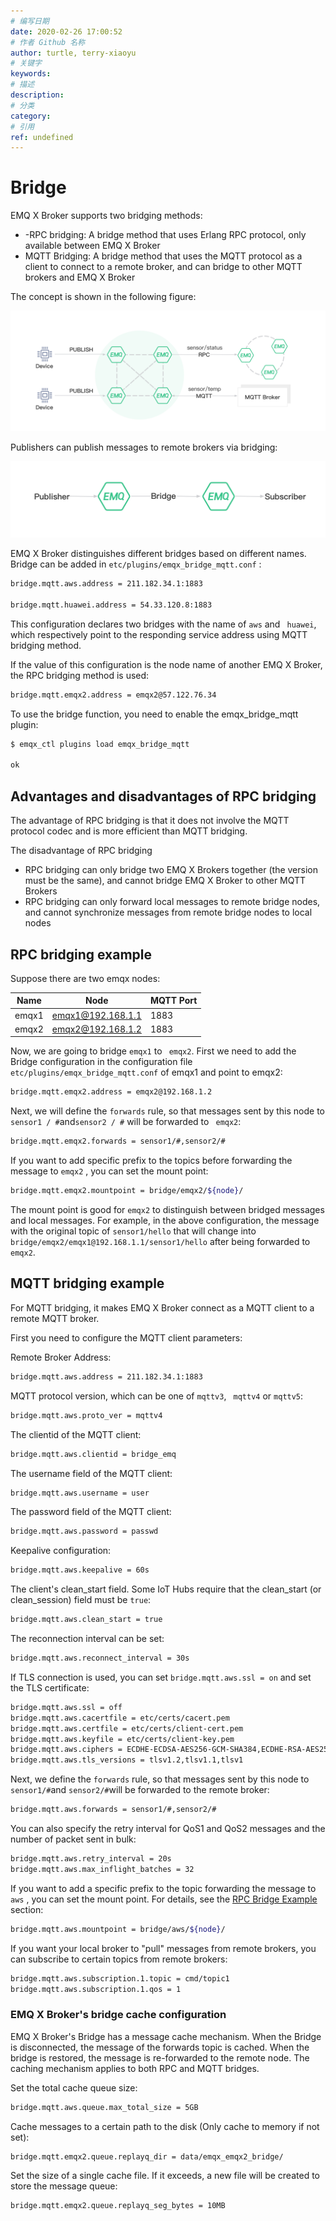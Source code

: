 ```yaml
---
# 编写日期
date: 2020-02-26 17:00:52
# 作者 Github 名称
author: turtle, terry-xiaoyu
# 关键字
keywords:
# 描述
description:
# 分类
category:
# 引用
ref: undefined
---
```


# Bridge
EMQ X Broker supports two bridging methods:

- -RPC bridging: A bridge method that uses Erlang RPC protocol, only available between EMQ X Broker
- MQTT Bridging: A bridge method that uses the MQTT protocol as a client to connect to a remote broker, and can bridge to other MQTT brokers and EMQ X Broker

The concept is shown in the following figure:

![image](../assets/bridge.png)

Publishers can publish messages to remote brokers via bridging:

![image](../assets/bridges_3.png)

EMQ X Broker distinguishes different bridges based on different names. Bridge can be added in `etc/plugins/emqx_bridge_mqtt.conf` :

```bash
bridge.mqtt.aws.address = 211.182.34.1:1883

bridge.mqtt.huawei.address = 54.33.120.8:1883
```

This configuration declares two bridges with the name of `aws` and ` huawei`, which respectively point to the responding service address using MQTT bridging method.

If the value of this configuration is the node name of another EMQ X Broker, the RPC bridging method is used:
```bash
bridge.mqtt.emqx2.address = emqx2@57.122.76.34
```
To use the bridge function, you need to enable the emqx_bridge_mqtt plugin:

```bash
$ emqx_ctl plugins load emqx_bridge_mqtt

ok
```

## Advantages and disadvantages of RPC bridging
The advantage of RPC bridging is that it does not involve the MQTT protocol codec and is more efficient than MQTT bridging.

The disadvantage of RPC bridging

- RPC bridging can only bridge two EMQ X Brokers together (the version must be the same), and cannot bridge EMQ X Broker to other MQTT Brokers
- RPC bridging can only forward local messages to remote bridge nodes, and cannot synchronize messages from remote bridge nodes to local nodes

## RPC bridging example 
Suppose there are two emqx nodes:

| Name |        Node        | MQTT Port |
| ----- | ------------------- | --------- |
| emqx1 | <emqx1@192.168.1.1> | 1883      |
| emqx2 | <emqx2@192.168.1.2> | 1883      |

Now, we are going to bridge `emqx1` to ` emqx2`. First we need to add the Bridge configuration in the  configuration file `etc/plugins/emqx_bridge_mqtt.conf`  of emqx1 and point to emqx2:

```bash
bridge.mqtt.emqx2.address = emqx2@192.168.1.2
```

Next, we will define the `forwards` rule, so that messages sent by this node to ` sensor1 / # `and` sensor2 / # ` will be forwarded to ` emqx2`:

```bash
bridge.mqtt.emqx2.forwards = sensor1/#,sensor2/#
```

If you want to add specific prefix to the topics before forwarding the message to `emqx2` , you can set the mount point:

```bash
bridge.mqtt.emqx2.mountpoint = bridge/emqx2/${node}/
```

The mount point is good for `emqx2` to distinguish between bridged messages and local messages. For example, in the above configuration, the message with the original topic of `sensor1/hello` that will change into  `bridge/emqx2/emqx1@192.168.1.1/sensor1/hello` after being forwarded to ` emqx2`. 

## MQTT bridging example  
For MQTT bridging, it makes EMQ X Broker connect as a MQTT client to a remote MQTT broker.

First you need to configure the MQTT client parameters:

Remote Broker Address:

```bash
bridge.mqtt.aws.address = 211.182.34.1:1883
```

MQTT protocol version, which can be one of  `mqttv3`, ` mqttv4`  or  `mqttv5`:

```bash
bridge.mqtt.aws.proto_ver = mqttv4
```

The clientid of the MQTT client:

```bash
bridge.mqtt.aws.clientid = bridge_emq
```

The username field of the MQTT client:

```bash
bridge.mqtt.aws.username = user
```

The password field of the MQTT client:

```bash
bridge.mqtt.aws.password = passwd
```

Keepalive configuration:

```bash
bridge.mqtt.aws.keepalive = 60s
```

The client's clean_start field. Some IoT Hubs require that the clean_start (or clean_session) field must be `true`:

```bash
bridge.mqtt.aws.clean_start = true
```

The reconnection interval can be set:

```bash
bridge.mqtt.aws.reconnect_interval = 30s
```

If TLS connection is used, you can set `bridge.mqtt.aws.ssl = on` and set the TLS certificate:

```bash
bridge.mqtt.aws.ssl = off
bridge.mqtt.aws.cacertfile = etc/certs/cacert.pem
bridge.mqtt.aws.certfile = etc/certs/client-cert.pem
bridge.mqtt.aws.keyfile = etc/certs/client-key.pem
bridge.mqtt.aws.ciphers = ECDHE-ECDSA-AES256-GCM-SHA384,ECDHE-RSA-AES256-GCM-SHA384
bridge.mqtt.aws.tls_versions = tlsv1.2,tlsv1.1,tlsv1
```

Next, we define the `forwards` rule, so that messages sent by this node to ` sensor1/# `and ` sensor2/# `will be forwarded to the remote broker:

```bash
bridge.mqtt.aws.forwards = sensor1/#,sensor2/#
```

You can also specify the retry interval for QoS1 and QoS2 messages and the number of packet sent in bulk:

```bash
bridge.mqtt.aws.retry_interval = 20s
bridge.mqtt.aws.max_inflight_batches = 32
```

If you want to add a specific prefix to the topic forwarding the message to `aws` , you can set the mount point. For details, see the  [RPC Bridge Example](#rpc-bridge-example) section:

```bash
bridge.mqtt.aws.mountpoint = bridge/aws/${node}/
```

If you want your local broker to "pull" messages from remote brokers, you can subscribe to certain topics from remote brokers:

```bash
bridge.mqtt.aws.subscription.1.topic = cmd/topic1
bridge.mqtt.aws.subscription.1.qos = 1
```

### EMQ X Broker's bridge cache configuration 
EMQ X Broker's Bridge has a message cache mechanism. When the Bridge is disconnected, the message of the forwards topic is cached. When the bridge is restored, the message is re-forwarded to the remote node. The caching mechanism applies to both RPC and MQTT bridges.

Set the total cache queue size:

```bash
bridge.mqtt.aws.queue.max_total_size = 5GB
```

Cache messages to a certain path to the disk (Only cache to memory if not set):

```bash
bridge.mqtt.emqx2.queue.replayq_dir = data/emqx_emqx2_bridge/
```

Set the size of a single cache file. If it exceeds, a new file will be created to store the message queue:

```bash
bridge.mqtt.emqx2.queue.replayq_seg_bytes = 10MB
```

